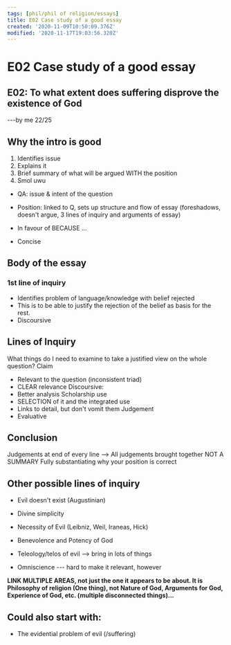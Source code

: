 ```yaml
---
tags: [phil/phil of religion/essays]
title: E02 Case study of a good essay
created: '2020-11-09T10:50:09.376Z'
modified: '2020-11-17T19:03:56.320Z'
---
```


# E02 Case study of a good essay
## E02: To what extent does suffering disprove the existence of God
---by me
22/25

## Why the intro is good
1. Identifies issue
2. Explains it
3. Brief summary of what will be argued WITH the position
4. Smol uwu

- QA: issue & intent of the question
- Position: linked to Q, sets up structure and flow of essay (foreshadows, doesn't argue, 3 lines of inquiry and arguments of essay)

- In favour of BECAUSE ...
- Concise

## Body of the essay
### 1st line of inquiry
- Identifies problem of language/knowledge with belief rejected
- This is to be able to justify the rejection of the belief as basis for the rest.
- Discoursive

## Lines of Inquiry
What things do I need to examine to take a justified view on the whole question?
Claim
- Relevant to the question (inconsistent triad)
- CLEAR relevance
Discoursive:
- Better analysis 
Scholarship use
- SELECTION of it and the integrated use
- Links to detail, but don't vomit them
Judgement
- Evaluative

## Conclusion
Judgements at end of every line --> All judgements brought together
NOT A SUMMARY
Fully substantiating why your position is correct
 
## Other possible lines of inquiry
- Evil doesn't exist (Augustinian)
- Divine simplicity
- Necessity of Evil (Leibniz, Weil, Iraneas, Hick)
- Benevolence and Potency of God
- Teleology/telos of evil --> bring in lots of things

- Omniscience --- hard to make it relevant, however

**LINK MULTIPLE AREAS, not just the one it appears to be about. It is Philosophy of religion (One thing), not Nature of God, Arguments for God, Experience of God, etc. (multiple disconnected things)...**


## Could also start with:
- The evidential problem of evil (/suffering)

